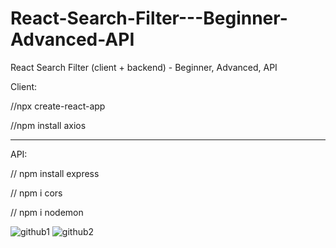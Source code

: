 # React-Search-Filter---Beginner-Advanced-API
React Search Filter (client + backend) - Beginner, Advanced, API

Client:

//npx create-react-app

//npm install axios

*****************************************

API:

// npm install express

// npm i cors

// npm i nodemon



![github1](https://user-images.githubusercontent.com/73035495/201762318-ef72a124-d6b0-4c89-9021-ca03127b66cb.jpg)
![github2](https://user-images.githubusercontent.com/73035495/201762744-2e808454-42f5-4507-aee2-6717b851f7ae.jpg)
